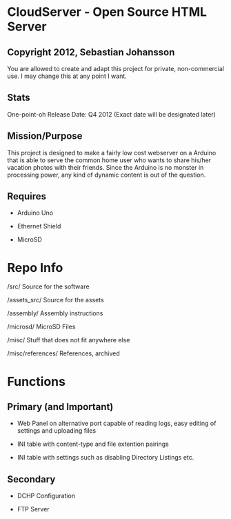 CloudServer - Open Source HTML Server
===========
Copyright 2012, Sebastian Johansson
-----------

You are allowed to create and adapt this project for private, non-commercial use. I may change this at any point I want.

Stats
-----------
One-point-oh Release Date: Q4 2012 (Exact date will be designated later)

Mission/Purpose
-----------
This project is designed to make a fairly low cost webserver on a Arduino that is able to serve the common home user
who wants to share his/her vacation photos with their friends. Since the Arduino is no monster in processing power, any kind of
dynamic content is out of the question.

Requires
-----------
* Arduino Uno

* Ethernet Shield

* MicroSD

Repo Info
===========
/src/				Source for the software

/assets_src/		Source for the assets

/assembly/			Assembly instructions

/microsd/			MicroSD Files

/misc/				Stuff that does not fit anywhere else

/misc/references/	References, archived

Functions
===========
Primary (and Important)
-----------
* Web Panel on alternative port capable of reading logs, easy editing of settings and uploading files

* INI table with content-type and file extention pairings

* INI table with settings such as disabling Directory Listings etc.

Secondary
-----------
* DCHP Configuration

* FTP Server